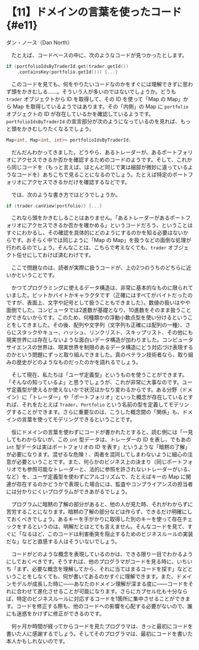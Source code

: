 # 【11】ドメインの言葉を使ったコード{#e11}

<div class="author">ダン・ノース（Dan North）</div>

　たとえば、コードベースの中に、次のようなコードが見つかったとします。

```cpp
if (portfolioIdsByTraderId.get(trader.getId())
    .containsKey(portfolio.getId())) {...}
```

　このコードを見ても、何をやりたいコードなのかをすぐには理解できずに思わず頭をかきむしる……。そういう人が多いのではないでしょうか。どうも `trader` オブジェクトから ID を取得して、その ID を使って「Map の Map」から Map を取得しているようではあります。その「内側」の Map に `portfolio` オブジェクトの ID が存在しているかを確認しているようです。`portfolioIdsByTraderId` の宣言部分が次のようになっているのを見れば、もっと頭をかきむしりたくなるでしょう。

```cpp
Map<int, Map<int, int>> portfolioIdsByTraderId;
```

　だんだんわかってきました。どうやら、あるトレーダーが、あるポートフォリオにアクセスできるか否かを確認するためのコードのようです。そして、これから同じコードを（もっと言えば、ほとんど同じで実は細部が微妙に違っているようなコードを）あちこちで見ることになるのでしょう。たとえば特定のポートフォリオにアクセスできるかだけを確認するなどです。

　では、次のような書き方ではどうでしょうか。

```cpp
if (trader.canView(portfolio)) {...}
```

　これなら頭をかきむしることはありません。「あるトレーダーがあるポートフォリオにアクセスできるか否かを確かめる」というコードだろう、ということはすぐにわかるし、その確認を具体的にどのようにするのかを知る必要はないからです。おそらく中では同じように「Map の Map」を扱うなどの面倒な処理が行われるのでしょう。そんなことは、こちらで考えなくても、`trader` オブジェクト任せにしておけば済むわけです。

　ここで問題なのは、読者が実際に扱うコードが、上の2つのうちのどちらに近いかということです。

　かつてプログラミングに使えるデータ構造は、非常に基本的なものに限られていました。ビットかバイトかキャラクタです（正確にはすべてがバイトだったのですが、表面上、文字や記号として扱うこともできました）。数値の扱いはやや面倒でした。コンピュータでは2進数が基礎となり、10進数をそのまま扱うことができないからです。このため、何種類かの浮動小数点型を使い分けるということをしてきました。その後、配列や文字列（文字列も正確には配列の一種）、さらにスタックやキュー、ハッシュ、リンクリスト、スキップリスト、その他にも現実世界には存在しないような面白いデータ構造が加わりました。コンピュータサイエンスの世界は、現実世界を制限のあるデータ構造にどう対応づけ表現するのかという問題にずっと取り組んできました。真のベテラン技術者なら、取り組みの歴史がどのようなものだったのかを語れるでしょう。

　そして現在、私たちは「ユーザ定義型」というものを使うことができます。「そんなの知っているよ」と思うでしょうが、これが非常に大事なのです。ユーザ定義型が使えるか使えないかで状況はかなり変わるからです。ある分野（ドメイン）に「トレーダー」や「ポートフォリオ」といった概念が存在しているとすれば、それをたとえば `Trader`、`Portfolio` という名前の型を定義してモデリングすることができます。さらに重要なのは、こうした概念間の「関係」も、ドメインの言葉を使ってモデリングできるということです。

　仮にドメインの言葉を使わずにコードが書かれたとすると、読む側には「一見してもわからないが、この `int` 型データは、トレーダーの ID を表し、でもあの `int` 型データは実はポートフォリオの ID を表す」というような「暗黙の了解」が必要になります。混ぜるな危険！、両者を混同してしまわないように細心の注意が必要ということです。また、何らかのビジネス上の決まり（同じポートフォリオでも参照可能なトレーダーと、法的に参照を許されないトレーダーがいる、など）を、ユーザ定義型を使わずにアルゴリズムで、たとえばキーの Map に関連が存在するのかどうかで表現した場合には、監査やコンプライアンスの担当者には分かりにくいプログラムができあがるでしょう。

　プログラムに暗黙の了解の部分があると、他の人が見た時、それがわからずに苦労することになります。暗黙の了解の部分などは作らず、できるだけ明確にしておくべきでしょう。あるキーを手がかりに取得した別のキーを使って存在チェックをするというのは、明解だとはとても言えません。そんなコードを見て、すぐに「なるほど、このコードは利害衝突を阻止するためのビジネスルールの実装だな」などと直感する人はそういないでしょう。

　コードがどのような概念を表現しているのかは、できる限り一目でわかるようにしておくべきです。そうすれば、他のプログラマがコードを見る時に、いちいち「まず、必要な概念を理解してから、それに当てはまるコードを探す」などということをしなくても、何が書いてあるのかすぐに理解できます。また、ドメインモデルが成長した時に――あなたのドメイン理解が深まる度に――コードをそれに合わせて進化させることが可能になります。さらにカプセル化も十分ならば、特定のビジネスルールに対応するコードを1箇所に集中させることができます。コードを修正する際も、他のコードへの影響を心配する必要がないので、誰にも迷惑をかけずに修正ができるのです。

　何ヶ月か時間が経ってからコードを見たプログラマは、きっと最初にコードを書いた人に感謝するでしょう。そしてそのプログラマは、最初にコードを書いた本人かもしれないのです。
